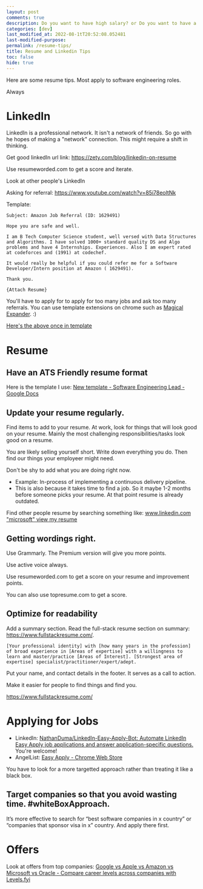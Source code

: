 ```yaml
---
layout: post
comments: true
description: Do you want to have high salary? or Do you want to have a good career? or Both?
categories: [dev]
last_modified_at: 2022-08-1tT20:52:08.052481
last-modified-purpose:
permalink: /resume-tips/
title: Resume and Linkedin Tips
toc: false
hide: true
---
```

Here are some resume tips. Most apply to software engineering roles.

Always 

# LinkedIn

LinkedIn is a professional network. It isn't a network of friends. So go with he hopes of making a "network" connection. This might require a shift in thinking.

Get good linkedIn url link: https://zety.com/blog/linkedin-on-resume

Use resumeworded.com to get a score and iterate.

Look at other people's LinkedIn

Asking for referral: https://www.youtube.com/watch?v=85i78eoltNk

Template:

```
Subject: Amazon Job Referral (ID: 1629491)

Hope you are safe and well.

I am B Tech Computer Science student, well versed with Data Structures and Algorithms. I have solved 1000+ standard quality DS and Algo problems and have 4 Internships. Experiences. Also I am expert rated at codeforces and (1991) at codechef.

It would really be helpful if you could refer me for a Software Developer/Intern position at Amazon ( 1629491).

Thank you.

{Attach Resume}
```

You'll have to apply for to apply for too many jobs and ask too many referrals. You can use template extensions on chrome such as [Magical Expander](https://chrome.google.com/webstore/detail/magical-text-expander-aut/iibninhmiggehlcdolcilmhacighjamp). :)

[Here's the above once in template](https://www.getmagical.com/share/shortcuts?shareId=fb2d1e6b-49d5-4999-aa10-b5262a9dd01f&utm_source=referral&utm_campaign=share_referral_magical_pro_beta_default&utm_medium=copy_link)


# Resume

## Have an ATS Friendly resume format

Here is the template I use: [New template - Software Engineering Lead - Google Docs](https://docs.google.com/document/d/1iTtI7EG0Q74-qgmFLIApCKIJEA-248i-I8LgNbL9pIU/edit)

## Update your resume regularly.

Find items to add to your resume. At work, look for things that will look good on your resume. Mainly the most challenging responsibilities/tasks look good on a resume.

You are likely selling yourself short. Write down everything you do. Then find our things your employeer might need.

Don't be shy to add what you are doing right now.
- Example: In-process of implementing a continuous delivery pipeline.
- This is also because it takes time to find a job. So it maybe 1-2 months before someone picks your resume. At that point resume is already outdated.

Find other people resume by searching something like: [www.linkedin.com "microsoft" view my resume](https://www.google.com/search?q=www.linkedin.com+%22microsoft%22+view+my+resume&rlz=1C5CHFA_enIN995IN995&ei=t-lQY_3IIcPEz7sPqOeuuAM&ved=0ahUKEwi9gPSRlu76AhVD4nMBHaizCzcQ4dUDCA8&uact=5&oq=www.linkedin.com+%22microsoft%22+view+my+resume&gs_lcp=Cgxnd3Mtd2l6LXNlcnAQAzIFCAAQgAQyBQgAEIAEMgUIABCABDIFCAAQgAQyBQgAEIAEMgUIABCABDIFCAAQgAQyBggAEAgQHjIFCAAQhgMyBQgAEIYDOgoIABBHENYEELADOg0IABDkAhDWBBCwAxgBOgYIABAHEB5KBAhNGAFKBAhBGABKBAhGGAFQ9rMCWMHEAmCnxwJoBXABeACAAYwBiAGEApIBAzAuMpgBAKABAcgBDcABAdoBBggBEAEYCQ&sclient=gws-wiz-serp)

## Getting wordings right.

Use Grammarly. The Premium version will give you more points. 

Use active voice always.

Use resumeworded.com to get a score on your resume and improvement points.

You can also use topresume.com to get a score.

## Optimize for readability

Add a summary section. Read the full-stack resume section on summary: https://www.fullstackresume.com/.

```
[Your professional identity] with [how many years in the profession] of broad experience in [Areas of expertise] with a willingness to learn and master/practice [Areas of Interest]. [Strongest area of expertise] specialist/practitioner/expert/adept.
```

Put your name, and contact details in the footer. It serves as a call to action.

Make it easier for people to find things and find you.

https://www.fullstackresume.com/

# Applying for Jobs

- LinkedIn: [NathanDuma/LinkedIn-Easy-Apply-Bot: Automate LinkedIn Easy Apply job applications and answer application-specific questions.](https://github.com/NathanDuma/LinkedIn-Easy-Apply-Bot) You're welcome! 
- AngelList: [Easy Apply - Chrome Web Store](https://chrome.google.com/webstore/detail/easy-apply/pgdkaehkejiaemknlpknmjioedpjaphg)

You have to look for a more targetted approach rather than treating it like a black box.

## Target companies so that you avoid wasting time. #whiteBoxApproach.

It’s more effective to search for “best software companies in x country” or “companies that sponsor visa in x” country. And apply there first.


# Offers

Look at offers from top companies: [Google vs Apple vs Amazon vs Microsoft vs Oracle - Compare career levels across companies with Levels.fyi](https://www.levels.fyi/?compare=Google,Apple,Amazon,Microsoft,Oracle&track=Software%20Engineer)
